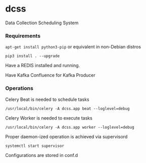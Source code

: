# dcss
Data Collection Scheduling System

### Requirements

`apt-get install python3-pip` or equivalent in non-Debian distros

`pip3 install . --upgrade`

Have a REDIS installed and running.

Have Kafka Confluence for Kafka Producer

### Operations


Celery Beat is needed to schedule tasks

`/usr/local/bin/celery -A dcss.app beat --loglevel=debug`

Celery Worker is needed to execute tasks

`/usr/local/bin/celery -A dcss.app worker --loglevel=debug`

Proper daemon-ized operation is achieved via supervisord

`systemctl start supervisor`

Configurations are stored in conf.d
